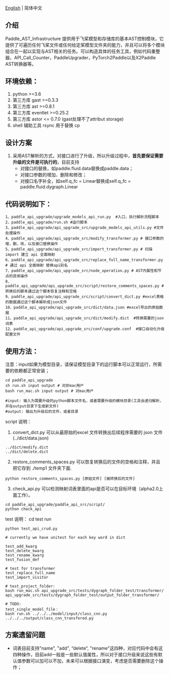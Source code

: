 [English](./README.en.md) | 简体中文

## 介绍
Paddle_AST_Infrastructure 提供用于飞桨模型和存储库的基本AST控制模块，它提供了可遍历任何飞桨文件或任何给定桨模型文件夹的能力，并且可以将多个模块组合在一起以实现与AST相关的任务。可以构造具体的任务工具，例如代码重整器，API_Call_Counter，PaddleUpgrader，PyTorch2Paddle以及X2Paddle AST转换器等。

## 环境依赖：
1. python >=3.6
2. 第三方库 gast >=0.3.3
3. 第三方库 ast >=0.8.1
4. 第三方库 eventlet >=0.25.2
5. 第三方库 astor <= 0.7.0 (gast处理不了attribut storage)
6. shell 辅助工具 rsync 用于替换 cp

## 设计方案
1. 采用AST解析的方式，对接口进行了升级，所以升级过程中，**首先要保证需要升级的文件是可执行的**，目前支持  
	- 对接口的替换，如paddle.fluid.data替换成paddle.data；
	- 对接口参数的增加、删除和修改；
	- 对接口名字补全，如self.q_fc = Linear替换成self.q_fc = paddle.fluid.dygraph.Linear


## 代码说明如下：
```
1、paddle_api_upgrade/upgrade_models_api_run.py  #入口，执行解析流程脚本
2、paddle_api_upgrade/run.sh #运行脚本
3、paddle_api_upgrade/api_upgrade_src/upgrade_models_api_utils.py #文件处理操作
4、paddle_api_upgrade/api_upgrade_src/modify_transformer.py # 接口参数的增，删，改，以及接口替换操作
5、paddle_api_upgrade/api_upgrade_src/import_transformer.py # 扫描 import 建立 api 全面映射
6、paddle_api_upgrade/api_upgrade_src/replace_full_name_transformer.py # 通过 api 全面映射 替换api别名
7、paddle_api_upgrade/api_upgrade_src/node_operation.py # AST内属性和节点的具体操作
8、paddle_api_upgrade/api_upgrade_src/script/restore_comments_spaces.py #转换后的脚本通过这个脚本恢复注释和空格
9、paddle_api_upgrade/api_upgrade_src/script/convert_dict.py #excel表格的数据通过这个脚本解析成json文件
10、paddle_api_upgrade/api_upgrade_src/dict/data.json #excel导出的原始数据
11、paddle_api_upgrade/api_upgrade_src/dict/modify.dict  #转换需要的json词表
12、paddle_api_upgrade/api_upgrade_src/conf/upgrade.conf  #接口自动化升级配置文件
```
## 使用方法：
注意：input如果为模型目录，请保证模型目录下的运行脚本可以正常运行，所需要的依赖都正常安装；
```
cd paddle_api_upgrade
sh run.sh input output # 对非mac用户
bash run_mac.sh input output # 对mac用户

#input: 输入为需要升级的python脚本文件名，或者需要升级的模块目录(工具会递归解析，并在output目录下生成新文件)
#output: 输出为升级后的文件，或者目录
```

script 说明：
1. convert_dict.py 可以从最原始的excel 文件转换出后续程序需要的 json 文件 (../dict/data.json)
```
../dict/modify.dict
../dict/delete.dict
```
2. restore_comments_spaces.py 可以恢复转换后的文件的空格和注释，并且把它存到 ./temp1 文件夹下面.
```
python restore_comments_spaces.py [原始文件] [被转换后的文件]
```
3. check_api.py 可以检测映射词表里面的api是否可以在目标环境（alpha2.0上面工作）。
```
cd paddle_api_upgrade/paddle_api_src/script/
python check_api
```

test 说明： cd test run

	python test_api_crud.py

	# currently we have unitest for each key word in dict

	test_add_kwarg
	test_delete_kwarg
	test_rename_kwarg
	test_fusion_def

	# test for transformer
	test_replace_full_name
	test_import_visitor

	# test_project_folder:
	bash run_mac.sh api_upgrade_src/tests/dygraph_folder_test/transformer/ api_upgrade_src/tests/dygraph_folder_test/output_folder_transformer/

	# TODO:
	test_single_model_file：
	bash run.sh ../../../model/input/class_cnn.py ../../../output/class_cnn_transfered.py

## 方案遗留问题
- 词表目前支持"name",  "add",  “delete“,  "rename"这四种，对应代码中会有这四种操作，目前add一般是一些默认值属性，所以对于接口升级来说这些有默认值参数可以加可以不加，未来可以根据接口演变，考虑是否需要删除这个操作；
